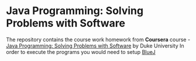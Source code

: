 # Java Programming: Solving Problems with Software
The repository contains the course work homework from **Coursera** course - [Java Programming: Solving Problems with Software](https://www.coursera.org/learn/cs-programming-java) by Duke University
In order to execute the programs you would need to setup [BlueJ](https://www.dukelearntoprogram.com//downloads/bluej.php)
